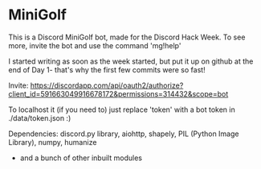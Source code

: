 # MiniGolf
This is a Discord MiniGolf bot, made for the Discord Hack Week. To see more, invite the bot and use the command 'mg!help'

I started writing as soon as the week started, but put it up on github at the end of Day 1- that's why the first few commits were so fast!

Invite: https://discordapp.com/api/oauth2/authorize?client_id=591663049916678172&permissions=314432&scope=bot

To localhost it (if you need to) just replace 'token' with a bot token in ./data/token.json :)


Dependencies:
discord.py library,
aiohttp,
shapely,
PIL (Python Image Library),
numpy,
humanize

- and a bunch of other inbuilt modules
